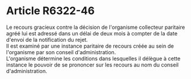# Article R6322-46

  
Le recours gracieux contre la décision de l'organisme collecteur paritaire agréé lui est adressé dans un délai de deux mois à compter de la date d'envoi de la notification du rejet.   
Il est examiné par une instance paritaire de recours créée au sein de l'organisme par son conseil d'administration.   
L'organisme détermine les conditions dans lesquelles il délègue à cette instance le pouvoir de se prononcer sur les recours au nom du conseil d'administration.